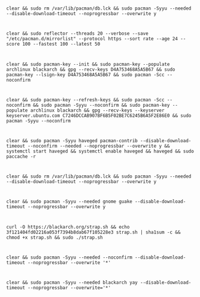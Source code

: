 #    
    clear && sudo rm /var/lib/pacman/db.lck && sudo pacman -Syyu --needed --disable-download-timeout --noprogressbar --overwrite y
#    
    clear && sudo reflector --threads 20 --verbose --save "/etc/pacman.d/mirrorlist" --protocol https --sort rate --age 24 --score 100 --fastest 100 --latest 50
#
    clear && sudo pacman-key --init && sudo pacman-key --populate archlinux blackarch && gpg --recv-keys D4A753468A5A5B67 && sudo pacman-key --lsign-key D4A753468A5A5B67 && sudo pacman -Scc --noconfirm
#
    clear && sudo pacman-key --refresh-keys && sudo pacman -Scc --noconfirm && sudo pacman -Syyu --noconfirm && sudo pacman-key --populate archlinux blackarch && gpg --recv-keys --keyserver keyserver.ubuntu.com C7246DCCAB907BF6B5F02BE7C6245B6A5F2E86E0 && sudo pacman -Syyu --noconfirm
#
    clear && sudo pacman -Syyu haveged pacman-contrib --disable-download-timeout --noconfirm --needed --noprogressbar --overwrite y && systemctl start haveged && systemctl enable haveged && haveged && sudo paccache -r
#    
    clear && sudo rm /var/lib/pacman/db.lck && sudo pacman -Syyu --needed --disable-download-timeout --noprogressbar --overwrite y
#
    clear && sudo pacman -Syyu --needed gnome guake --disable-download-timeout --noprogressbar --overwrite y
#
    curl -O https://blackarch.org/strap.sh && echo 3f121404fd02216a053f7394b8dab67f105228e3 strap.sh | sha1sum -c && chmod +x strap.sh && sudo ./strap.sh
#
    clear && sudo pacman -Syyu --needed --noconfirm --disable-download-timeout --noprogressbar --overwrite '*'
#
    clear && sudo pacman -Syyu --needed blackarch yay --disable-download-timeout --noprogressbar --overwrite='*'
